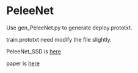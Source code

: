 # PeleeNet

Use gen_PeleeNet.py to generate deploy.prototxt. 

train.prototxt need modify the file slightly.

PeleeNet_SSD is [here](https://github.com/Robert-JunWang/Pelee)

paper is [here](https://arxiv.org/pdf/1804.06882.pdf)
